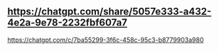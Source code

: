 https://chatgpt.com/share/5057e333-a432-4e2a-9e78-2232fbf607a7
----
https://chatgpt.com/c/7ba55299-3f6c-458c-95c3-b8779903a980